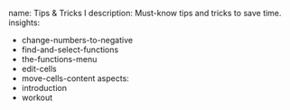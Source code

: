 name: Tips & Tricks I
description: Must-know tips and tricks to save time.
insights:
  - change-numbers-to-negative
  - find-and-select-functions
  - the-functions-menu
  - edit-cells
  - move-cells-content
aspects:
  - introduction
  - workout
